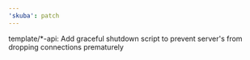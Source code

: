 ```yaml
---
'skuba': patch
---
```


template/\*-api: Add graceful shutdown script to prevent server's from dropping connections prematurely
